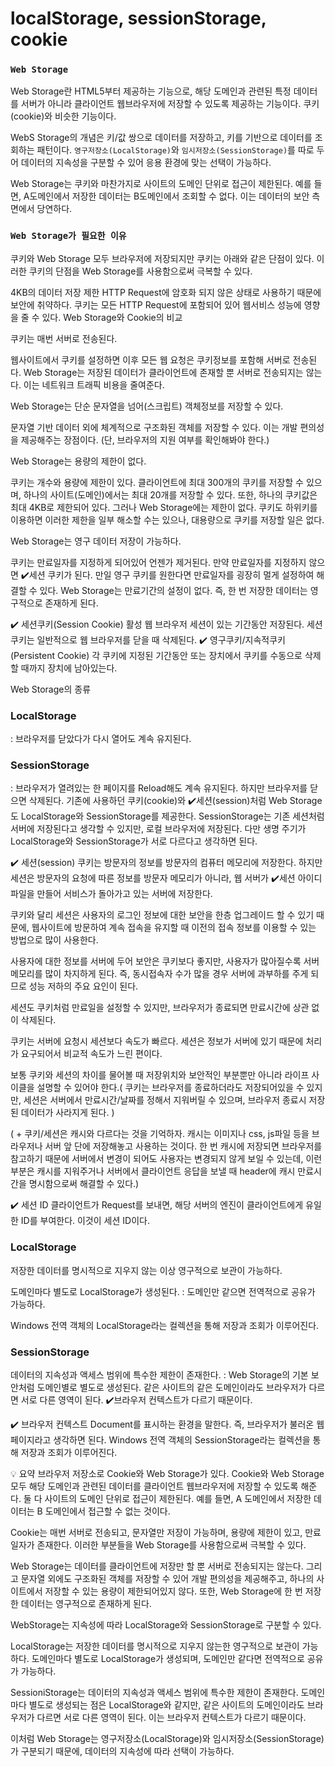 # localStorage, sessionStorage, cookie

### `Web Storage`

Web Storage란 HTML5부터 제공하는 기능으로, 해당 도메인과 관련된 특정 데이터를 서버가 아니라 클라이언트 웹브라우저에 저장할 수 있도록 제공하는 기능이다. 쿠키(cookie)와 비슷한 기능이다.

WebS Storage의 개념은 키/값 쌍으로 데이터를 저장하고, 키를 기반으로 데이터를 조회하는 패턴이다. `영구저장소(LocalStorage)`와 `임시저장소(SessionStorage)`를 따로 두어 데이터의 지속성을 구분할 수 있어 응용 환경에 맞는 선택이 가능하다.

Web Storage는 쿠키와 마찬가지로 사이트의 도메인 단위로 접근이 제한된다. 예를 들면, A도메인에서 저장한 데이터는 B도메인에서 조회할 수 없다. 이는 데이터의 보안 측면에서 당연하다.

### `Web Storage가 필요한 이유`

쿠키와 Web Storage 모두 브라우저에 저장되지만 쿠키는 아래와 같은 단점이 있다. 이러한 쿠키의 단점을 Web Storage를 사용함으로써 극복할 수 있다.

4KB의 데이터 저장 제한
HTTP Request에 암호화 되지 않은 상태로 사용하기 때문에 보안에 취약하다.
쿠키는 모든 HTTP Request에 포함되어 있어 웹서비스 성능에 영향을 줄 수 있다.
Web Storage와 Cookie의 비교

쿠키는 매번 서버로 전송된다.

웹사이트에서 쿠키를 설정하면 이후 모든 웹 요청은 쿠키정보를 포함해 서버로 전송된다. Web Storage는 저장된 데이터가 클라이언트에 존재할 뿐 서버로 전송되지는 않는다. 이는 네트워크 트래픽 비용을 줄여준다.

Web Storage는 단순 문자열을 넘어(스크립트) 객체정보를 저장할 수 있다.

문자열 기반 데이터 외에 체계적으로 구조화된 객체를 저장할 수 있다. 이는 개발 편의성을 제공해주는 장점이다. (단, 브라우저의 지원 여부를 확인해봐야 한다.)

Web Storage는 용량의 제한이 없다.

쿠키는 개수와 용량에 제한이 있다. 클라이언트에 최대 300개의 쿠키를 저장할 수 있으며, 하나의 사이트(도메인)에서는 최대 20개를 저장할 수 있다. 또한, 하나의 쿠키값은 최대 4KB로 제한되어 있다.
그러나 Web Storage에는 제한이 없다. 쿠키도 하위키를 이용하면 이러한 제한을 일부 해소할 수는 있으나, 대용량으로 쿠키를 저장할 일은 없다.

Web Storage는 영구 데이터 저장이 가능하다.

쿠키는 만료일자를 지정하게 되어있어 언젠가 제거된다. 만약 만료일자를 지정하지 않으면 ✔️세션 쿠키가 된다. 만일 영구 쿠키를 원한다면 만료일자를 굉장히 멀게 설정하여 해결할 수 있다.
Web Storage는 만료기간의 설정이 없다. 즉, 한 번 저장한 데이터는 영구적으로 존재하게 된다.

✔️ 세션쿠키(Session Cookie)
활성 웹 브라우저 세션이 있는 기간동안 저장된다. 세션쿠키는 일반적으로 웹 브라우저를 닫을 때 삭제된다.
✔️ 영구쿠키/지속적쿠키(Persistent Cookie)
각 쿠키에 지정된 기간동안 또는 장치에서 쿠키를 수동으로 삭제할 때까지 장치에 남아있는다.

Web Storage의 종류

### LocalStorage
: 브라우저를 닫았다가 다시 열어도 계속 유지된다.
### SessionStorage
: 브라우저가 열려있는 한 페이지를 Reload해도 계속 유지된다. 하지만 브라우저를 닫으면 삭제된다.
기존에 사용하던 쿠키(cookie)와 ✔️세션(session)처럼 Web Storage도 LocalStorage와 SessionStorage를 제공한다. SessionStorage는 기존 세션처럼 서버에 저장된다고 생각할 수 있지만, 로컬 브라우저에 저장된다. 다만 생명 주기가 LocalStorage와 SessionStorage가 서로 다르다고 생각하면 된다.

✔️ 세션(session)
쿠키는 방문자의 정보를 방문자의 컴퓨터 메모리에 저장한다. 하지만 세션은 방문자의 요청에 따른 정보를 방문자 메모리가 아니라, 웹 서버가 ✔️세션 아이디 파일을 만들어 서비스가 돌아가고 있는 서버에 저장한다.

쿠키와 달리 세션은 사용자의 로그인 정보에 대한 보안을 한층 업그레이드 할 수 있기 때문에, 웹사이트에 방문하여 계속 접속을 유지할 때 이전의 접속 정보를 이용할 수 있는 방법으로 많이 사용한다.

사용자에 대한 정보를 서버에 두어 보안은 쿠키보다 좋지만, 사용자가 많아질수록 서버 메모리를 많이 차지하게 된다. 즉, 동시접속자 수가 많을 경우 서버에 과부하를 주게 되므로 성능 저하의 주요 요인이 된다.

세션도 쿠키처럼 만료일을 설정할 수 있지만, 브라우저가 종료되면 만료시간에 상관 없이 삭제된다.

쿠키는 서버에 요청시 세션보다 속도가 빠르다. 세션은 정보가 서버에 있기 때문에 처리가 요구되어서 비교적 속도가 느린 편이다.

보통 쿠키와 세션의 차이를 물어볼 때 저장위치와 보안적인 부분뿐만 아니라 라이프 사이클을 설명할 수 있어야 한다.( 쿠키는 브라우저를 종료하더라도 저장되어있을 수 있지만, 세션은 서버에서 만료시간/날짜를 정해서 지워버릴 수 있으며, 브라우저 종료시 저장된 데이터가 사라지게 된다. )

( + 쿠키/세션은 캐시와 다르다는 것을 기억하자. 캐시는 이미지나 css, js파일 등을 브라우저나 서버 앞 단에 저장해놓고 사용하는 것이다. 한 번 캐시에 저장되면 브라우저를 참고하기 때문에 서버에서 변경이 되어도 사용자는 변경되지 않게 보일 수 있는데, 이런 부분은 캐시를 지워주거나 서버에서 클라이언트 응답을 보낼 때 header에 캐시 만료시간을 명시함으로써 해결할 수 있다.)

✔️ 세션 ID
클라이언트가 Request를 보내면, 해당 서버의 엔진이 클라이언트에게 유일한 ID를 부여한다. 이것이 세션 ID이다.

### LocalStorage 
저장한 데이터를 명시적으로 지우지 않는 이상 영구적으로 보관이 가능하다.

도메인마다 별도로 LocalStorage가 생성된다.
: 도메인만 같으면 전역적으로 공유가 가능하다.

Windows 전역 객체의 LocalStorage라는 컬렉션을 통해 저장과 조회가 이루어진다.

### SessionStorage
데이터의 지속성과 액세스 범위에 특수한 제한이 존재한다.
: Web Storage의 기본 보안처럼 도메인별로 별도로 생성된다. 같은 사이트의 같은 도메인이라도 브라우저가 다르면 서로 다른 영역이 된다. ✔️브라우저 컨텍스트가 다르기 때문이다.

✔️ 브라우저 컨텍스트
Document를 표시하는 환경을 말한다.
즉, 브라우저가 불러온 웹페이지라고 생각하면 된다.
Windows 전역 객체의 SessionStorage라는 컬렉션을 통해 저장과 조회가 이루어진다.

💡 요약
브라우저 저장소로 Cookie와 Web Storage가 있다. Cookie와 Web Storage 모두 해당 도메인과 관련된 데이터를 클라이언트 웹브라우저에 저장할 수 있도록 해준다. 둘 다 사이트의 도메인 단위로 접근이 제한된다. 예를 들면, A 도메인에서 저장한 데이터는 B 도메인에서 접근할 수 없는 것이다.

Cookie는 매번 서버로 전송되고, 문자열만 저장이 가능하며, 용량에 제한이 있고, 만료 일자가 존재한다. 이러한 부분들을 Web Storage를 사용함으로써 극복할 수 있다.

Web Storage는 데이터를 클라이언트에 저장만 할 뿐 서버로 전송되지는 않는다. 그리고 문자열 외에도 구조화된 객체를 저장할 수 있어 개발 편의성을 제공해주고, 하나의 사이트에서 저장할 수 있는 용량이 제한되어있지 않다. 또한, Web Storage에 한 번 저장한 데이터는 영구적으로 존재하게 된다.

WebStorage는 지속성에 따라 LocalStorage와 SessionStorage로 구분할 수 있다.

LocalStorage는 저장한 데이터를 명시적으로 지우지 않는한 영구적으로 보관이 가능하다. 도메인마다 별도로 LocalStorage가 생성되며, 도메인만 같다면 전역적으로 공유가 가능하다.

SessioniStorage는 데이터의 지속성과 액세스 범위에 특수한 제한이 존재한다. 도메인마다 별도로 생성되는 점은 LocalStorage와 같지만, 같은 사이트의 도메인이라도 브라우저가 다르면 서로 다른 영역이 된다. 이는 브라우저 컨텍스트가 다르기 때문이다.

이처럼 Web Storage는 영구저장소(LocalStorage)와 임시저장소(SessionStorage)가 구분되기 때문에, 데이터의 지속성에 따라 선택이 가능하다.
